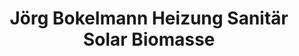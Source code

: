 ---
title: "Jörg Bokelmann Heizung Sanitär Solar Biomasse"
url: /schellerten/joerg-bokelmann-heizung-sanitaer-solar-biomasse/
shop: Allgemein
---